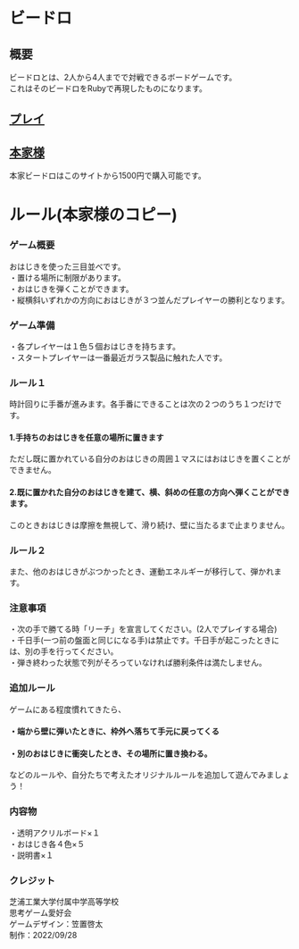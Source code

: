 # ビードロ  
## 概要  
ビードロとは、2人から4人までで対戦できるボードゲームです。  
これはそのビードロをRubyで再現したものになります。   

## [プレイ](https://hayabusa2-1998ky26.github.io/vidro-board-game/)  

## [本家様](https://www.gamemarket.jp/game/181258)  
本家ビードロはこのサイトから1500円で購入可能です。  

# ルール(本家様のコピー)  
### ゲーム概要  
おはじきを使った三目並べです。  
・置ける場所に制限があります。  
・おはじきを弾くことができます。  
・縦横斜いずれかの方向におはじきが３つ並んだプレイヤーの勝利となります。  

### ゲーム準備  
・各プレイヤーは１色５個おはじきを持ちます。  
・スタートプレイヤーは一番最近ガラス製品に触れた人です。  

### ルール１  
時計回りに手番が進みます。各手番にできることは次の２つのうち１つだけです。  
#### 1.手持ちのおはじきを任意の場所に置きます  
ただし既に置かれている自分のおはじきの周囲１マスにはおはじきを置くことができません。  
#### 2.既に置かれた自分のおはじきを建て、横、斜めの任意の方向へ弾くことができます。  
このときおはじきは摩擦を無視して、滑り続け、壁に当たるまで止まりません。  

### ルール２  
また、他のおはじきがぶつかったとき、運動エネルギーが移行して、弾かれます。  

### 注意事項  
・次の手で勝てる時「リーチ」を宣言してください。(2人でプレイする場合)  
・千日手(一つ前の盤面と同じになる手)は禁止です。千日手が起こったときには、別の手を行ってください。  
・弾き終わった状態で列がそろっていなければ勝利条件は満たしません。  

### 追加ルール  
ゲームにある程度慣れてきたら、  
#### ・端から壁に弾いたときに、枠外へ落ちて手元に戻ってくる  
#### ・別のおはじきに衝突したとき、その場所に置き換わる。  
などのルールや、自分たちで考えたオリジナルルールを追加して遊んでみましょう！  

### 内容物  
・透明アクリルボード×１  
・おはじき各４色×５  
・説明書×１  

### クレジット  
芝浦工業大学付属中学高等学校  
思考ゲーム愛好会  
ゲームデザイン：笠置啓太  
制作：2022/09/28  
